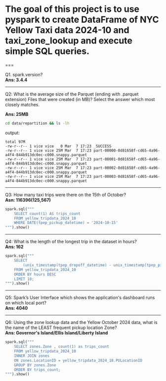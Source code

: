# The goal of this project is to use pyspark to create DataFrame of NYC Yellow Taxi data 2024-10 and taxi_zone_lookup and execute simple SQL queries.

===

Q1. spark.version?  
**Ans: 3.4.4**

---

Q2: What is the average size of the Parquet (ending with .parquet extension) Files that were created (in MB)? Select the answer which most closely matches.

**Ans: 25MB**  

```bash
cd data/repartition && ls -lh
```

output:  

```
total 97M
-rw-r--r-- 1 vice vice   0 Mar  7 17:23 _SUCCESS
-rw-r--r-- 1 vice vice 25M Mar  7 17:23 part-00000-0d81658f-cd65-4a96-a4f4-844b913dc0ec-c000.snappy.parquet
-rw-r--r-- 1 vice vice 25M Mar  7 17:23 part-00001-0d81658f-cd65-4a96-a4f4-844b913dc0ec-c000.snappy.parquet
-rw-r--r-- 1 vice vice 25M Mar  7 17:23 part-00002-0d81658f-cd65-4a96-a4f4-844b913dc0ec-c000.snappy.parquet
-rw-r--r-- 1 vice vice 25M Mar  7 17:23 part-00003-0d81658f-cd65-4a96-a4f4-844b913dc0ec-c000.snappy.parquet
```

---

Q3: How many taxi trips were there on the 15th of October?  
**Asn: 116396(125,567)**  

```python 
spark.sql("""
    SELECT count(1) AS trips_count 
    FROM yellow_tripdata_2024_10 
    WHERE DATE(tpep_pickup_datetime) = '2024-10-15'
""").show()
```

---

Q4: What is the length of the longest trip in the dataset in hours?  
**Ans: 162**

```python
spark.sql("""
    SELECT 
        (unix_timestamp(tpep_dropoff_datetime) - unix_timestamp(tpep_pickup_datetime)) / 3600 AS hours
    FROM yellow_tripdata_2024_10
    ORDER BY hours DESC
    LIMIT 10;
""").show() 
```

---

Q5: Spark’s User Interface which shows the application's dashboard runs on which local port?  
**Ans: 4040**

---

Q6: Using the zone lookup data and the Yellow October 2024 data, what is the name of the LEAST frequent pickup location Zone?  
**Ans: Governor's Island/Ellis Island/Liberty Island** 

```python
spark.sql("""
    SELECT zones.Zone , count(1) as trips_count 
    FROM yellow_tripdata_2024_10
    INNER JOIN zones 
    ON zones.LocationID = yellow_tripdata_2024_10.PULocationID
    GROUP BY zones.Zone
    ORDER BY trips_count;
""").show()  
```